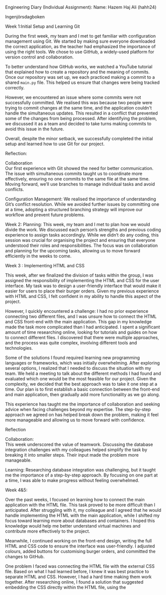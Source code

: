Engineering Diary (Individual Assignment):
Name: Hazem Haj Ali 
(hahh24)

Ingenjörsdagboken

Week 1:Initial Setup and Learning Git

During the first week, my team and I met to get familiar with configuration management using Git. We started by making sure everyone downloaded the correct application, as the teacher had emphasized the importance of using the right tools. We chose to use GitHub, a widely-used platform for version control and collaboration.

To better understand how GitHub works, we watched a YouTube tutorial that explained how to create a repository and the meaning of commits. Once our repository was set up, we each practiced making a commit to a shared `main.py` file. This helped us ensure that changes were being tracked correctly.

However, we encountered an issue where some commits were not successfully committed. We realised this was because two people were trying to commit changes at the same time, and the application couldn't handle the simultaneous updates. This resulted in a conflict that prevented some of the changes from being processed. After identifying the problem, we discussed it as a team and decided to take turns making commits to avoid this issue in the future. 

Overall, despite the minor setback, we successfully completed the initial setup and learned how to use Git for our project.

Reflection:

Collaboration  
Our first experience with Git showed the need for better communication. The issue with simultaneous commits taught us to coordinate more effectively, ensuring no one commits to the same file at the same time. Moving forward, we’ll use branches to manage individual tasks and avoid conflicts.

Configuration Management:
We realised the importance of understanding Git’s conflict resolution. While we avoided further issues by committing one at a time, adopting a structured branching strategy will improve our workflow and prevent future problems.


Week 2: Planning:
This week, my team and I met to plan how we would divide the work. We discussed each person’s strengths and previous coding experience to assign tasks accordingly. While we didn’t do any coding, this session was crucial for organising the project and ensuring that everyone understood their roles and responsibilities. The focus was on collaboration and planning for the upcoming tasks, allowing us to move forward efficiently in the weeks to come.

Week 3 : Implementing HTML and CSS

This week, after we finalized the division of tasks within the group, I was assigned the responsibility of implementing the HTML and CSS for the user interface. My task was to design a user-friendly interface that would make it easier for users to place their burger orders. Given my previous experience with HTML and CSS, I felt confident in my ability to handle this aspect of the project.

However, I quickly encountered a challenge: I had no prior experience connecting two different files, and I was unsure how to connect the HTML and CSS front-end with the main application. This gap in my knowledge made the task more complicated than I had anticipated. I spent a significant amount of time researching online, looking for tutorials and guides on how to connect different files. I discovered that there were multiple approaches, and the process was quite complex, involving different tools and technologies.

Some of the solutions I found required learning new programming languages or frameworks, which was initially overwhelming. After exploring several options, I realized that I needed to discuss the situation with my team. We held a meeting to talk about the different methods I had found and evaluated which one would be the most feasible for our project. Given the complexity, we decided that the best approach was to take it one step at a time. Our plan is to first establish a basic connection between the front-end and main application, then gradually add more functionality as we go along.

This experience has taught me the importance of collaboration and seeking advice when facing challenges beyond my expertise. The step-by-step approach we agreed on has helped break down the problem, making it feel more manageable and allowing us to move forward with confidence.

Reflection

Collaboration:  
This week underscored the value of teamwork. Discussing the database integration challenges with my colleagues helped simplify the task by breaking it into smaller steps. Their input made the problem more manageable.

Learning:
Researching database integration was challenging, but it taught me the importance of a step-by-step approach. By focusing on one part at a time, I was able to make progress without feeling overwhelmed.


Week 4&5:

Over the past weeks, I focused on learning how to connect the main application with the HTML file. This task proved to be more difficult than I anticipated. After struggling with it, my colleague and I agreed that he would handle implementing the HTML with the main application, while I shifted my focus toward learning more about databases and containers. I hoped this knowledge would help me better understand virtual machines and contribute more effectively to the project.

Meanwhile, I continued working on the front-end design, writing the full HTML and CSS code to ensure the interface was user-friendly. I adjusted colours, added buttons for customising burger orders, and committed the changes to GitHub.

One problem I faced was connecting the HTML file with the external CSS file. Based on what I had learned before, I knew it was best practice to separate HTML and CSS. However, I had a hard time making them work together. After researching online, I found a solution that suggested embedding the CSS directly within the HTML file, using the <style> tag. While this wasn’t the ideal solution, it allowed me to move forward and ensure the design looked as intended. The code I implemented looked something like this:



    <style>
        body {
            font-family: 'Arial', sans-serif;
            background-color: #f4f4f4;
            padding: 50px;
            margin: 0;
            color: #333;
        }...
	</style>

    
Reflection:

Problem-Solving  
This week was challenging as I struggled with connecting the HTML and CSS files. Even though best practice suggests keeping them separate, I had to adapt by embedding the CSS directly into the HTML file to keep moving forward. This taught me that sometimes a temporary workaround is necessary to make progress, even if it’s not the ideal solution.

Learning and Adaptation: 
Although I couldn’t complete the integration of the HTML with the main application, I gained valuable insight into database structures and containers, which will be useful for future tasks. I also realised that I need to improve my understanding of how different parts of an application connect.

Collaboration: 
Discussing the integration issue with my colleague helped us divide the work based on our strengths. Handing over the task of connecting the files to him allowed me to focus on other areas like design and learning about virtual machines. This collaboration helped us maintain progress without getting stuck on one task.
